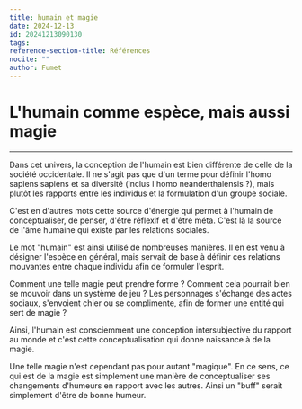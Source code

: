 ```yaml
---
title: humain et magie
date: 2024-12-13
id: 20241213090130
tags: 
reference-section-title: Références
nocite: ""
author: Fumet
---
```

# L'humain comme espèce, mais aussi magie
---
Dans cet univers, la conception de l'humain est bien différente de celle de la société occidentale. Il ne s'agit pas que d'un terme pour définir l'homo sapiens sapiens et sa diversité (inclus l'homo neanderthalensis ?), mais plutôt les rapports entre les individus et la formulation d'un groupe sociale.

C'est en d'autres mots cette source d'énergie qui permet à l'humain de conceptualiser, de penser, d'être réflexif et d'être méta. C'est là la source de l'âme humaine qui existe par les relations sociales.

Le mot "humain" est ainsi utilisé de nombreuses manières. Il en est venu à désigner l'espèce en général, mais servait de base à définir ces relations mouvantes entre chaque individu afin de formuler l'esprit.

Comment une telle magie peut prendre forme ? Comment cela pourrait bien se mouvoir dans un système de jeu ? Les personnages s'échange des actes sociaux, s'envoient chier ou se complimente, afin de former une entité qui sert de magie ?

Ainsi, l'humain est consciemment une conception intersubjective du rapport au monde et c'est cette conceptualisation qui donne naissance à de la magie.

Une telle magie n'est cependant pas pour autant "magique". En ce sens, ce qui est de la magie est simplement une manière de conceptualiser ses changements d'humeurs en rapport avec les autres. Ainsi un "buff" serait simplement d'être de bonne humeur.